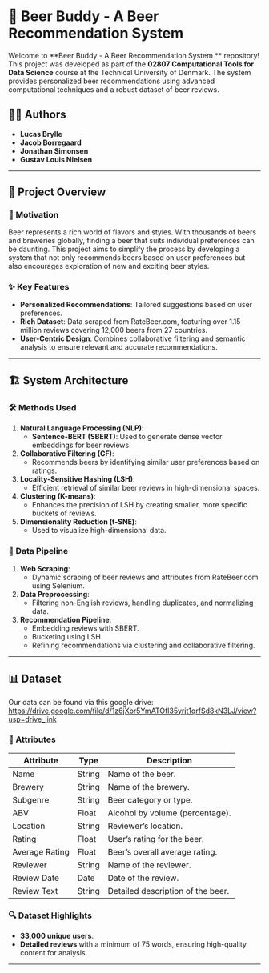 # 🍺 Beer Buddy - A Beer Recommendation System 

Welcome to **Beer Buddy - A Beer Recommendation System ** repository! This project was developed as part of the **02807 Computational Tools for Data Science** course at the Technical University of Denmark. The system provides personalized beer recommendations using advanced computational techniques and a robust dataset of beer reviews.

## 👩‍💻 Authors
- **Lucas Brylle**
- **Jacob Borregaard**
- **Jonathan Simonsen**
- **Gustav Louis Nielsen**

---

## 🌟 Project Overview

### 🎯 Motivation
Beer represents a rich world of flavors and styles. With thousands of beers and breweries globally, finding a beer that suits individual preferences can be daunting. This project aims to simplify the process by developing a system that not only recommends beers based on user preferences but also encourages exploration of new and exciting beer styles.

### ✨ Key Features
- **Personalized Recommendations**: Tailored suggestions based on user preferences.
- **Rich Dataset**: Data scraped from RateBeer.com, featuring over 1.15 million reviews covering 12,000 beers from 27 countries.
- **User-Centric Design**: Combines collaborative filtering and semantic analysis to ensure relevant and accurate recommendations.

---

## 🏗️ System Architecture

### 🛠️ Methods Used
1. **Natural Language Processing (NLP)**:
   - **Sentence-BERT (SBERT)**: Used to generate dense vector embeddings for beer reviews.
2. **Collaborative Filtering (CF)**:
   - Recommends beers by identifying similar user preferences based on ratings.
3. **Locality-Sensitive Hashing (LSH)**:
   - Efficient retrieval of similar beer reviews in high-dimensional spaces.
4. **Clustering (K-means)**:
   - Enhances the precision of LSH by creating smaller, more specific buckets of reviews.
5. **Dimensionality Reduction (t-SNE)**:
   - Used to visualize high-dimensional data.

### 🧰 Data Pipeline
1. **Web Scraping**:
   - Dynamic scraping of beer reviews and attributes from RateBeer.com using Selenium.
2. **Data Preprocessing**:
   - Filtering non-English reviews, handling duplicates, and normalizing data.
3. **Recommendation Pipeline**:
   - Embedding reviews with SBERT.
   - Bucketing using LSH.
   - Refining recommendations via clustering and collaborative filtering.

---
## 📊 Dataset
Our data can be found via this google drive: https://drive.google.com/file/d/1z6jXbr5YmATOfl35yrjt1qrfSd8kN3LJ/view?usp=drive_link
### 📜 Attributes
| Attribute       | Type   | Description                                   |
|------------------|--------|-----------------------------------------------|
| Name            | String | Name of the beer.                            |
| Brewery         | String | Name of the brewery.                         |
| Subgenre        | String | Beer category or type.                       |
| ABV             | Float  | Alcohol by volume (percentage).              |
| Location        | String | Reviewer’s location.                         |
| Rating          | Float  | User’s rating for the beer.                  |
| Average Rating  | Float  | Beer’s overall average rating.               |
| Reviewer        | String | Name of the reviewer.                        |
| Review Date     | Date   | Date of the review.                          |
| Review Text     | String | Detailed description of the beer.            |

### 🔍 Dataset Highlights
- **33,000 unique users**.
- **Detailed reviews** with a minimum of 75 words, ensuring high-quality content for analysis.

---



